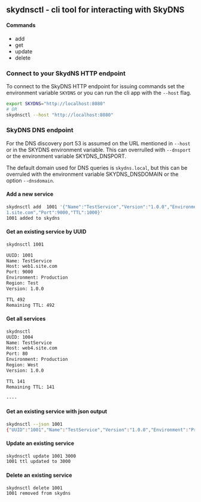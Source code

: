 ## skydnsctl - cli tool for interacting with SkyDNS

#### Commands
* add
* get
* update
* delete


### Connect to your SkydNS HTTP endpoint
To connect to the SkyDNS HTTP endpoint for issuing commands set the environment 
variable `SKYDNS` or you can run the cli app with the `--host` flag.

```bash
export SKYDNS="http://localhost:8080"
# OR
skydnsctl --host "http://localhost:8080"
```

### SkyDNS DNS endpoint

For the DNS discovery port 53 is assumed on the URL mentioned in `--host` or in 
the SKYDNS environment variable. This can overrulled with `--dnsport` or the environment
variable SKYDNS_DNSPORT.

The default domain used for DNS queries is `skydns.local`, but this can be overruled with the
environment variable SKYDNS_DNSDOMAIN or the option `--dnsdomain`.

#### Add a new service

```bash
skydnsctl add  1001 '{"Name":"TestService","Version":"1.0.0","Environment":"Production","Region":"Test","Host":"web
1.site.com","Port":9000,"TTL":1000}'
1001 added to skydns
```

#### Get an existing service by UUID

```bash
skydnsctl 1001

UUID: 1001
Name: TestService
Host: web1.site.com
Port: 9000
Environment: Production
Region: Test
Version: 1.0.0

TTL 492
Remaining TTL: 492
```

#### Get all services

```bash
skydnsctl
UUID: 1004
Name: TestService
Host: web4.site.com
Port: 80
Environment: Production
Region: West
Version: 1.0.0

TTL 141
Remaining TTL: 141

----
```

#### Get an existing service with json output

```bash
skydnsctl --json 1001
{"UUID":"1001","Name":"TestService","Version":"1.0.0","Environment":"Production","Region":"Test","Host":"web1.site.com","Port":9000,"TTL":987,"Expires":"2014-01-17T23:09:19.827085688-08:00"}
```

#### Update an existing service

```bash
skydnsctl update 1001 3000
1001 ttl updated to 3000
```

#### Delete an existing service

```bash
skydnsctl delete 1001
1001 removed from skydns
```
